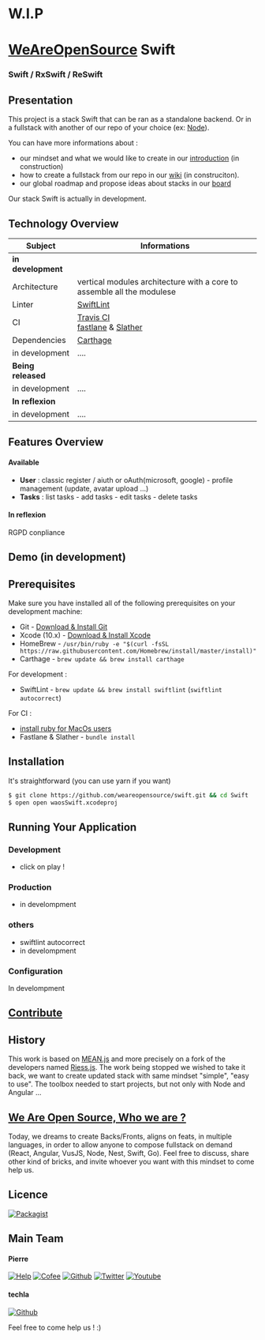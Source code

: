 # W.I.P

# [WeAreOpenSource](https://weareopensource.me) Swift

### Swift / RxSwift / ReSwift

## Presentation

This project is a stack Swift that can be ran as a standalone backend. Or in a fullstack with another of our repo of your choice (ex: [Node](https://github.com/weareopensource/Node)). 

You can have more informations about : 

* our mindset and what we would like to create in our [introduction](https://weareopensource.me/introduction/) (in construction)
* how to create a fullstack from our repo in our [wiki](https://github.com/weareopensource/weareopensource.github.io/wiki) (in construciton).
* our global roadmap and propose ideas about stacks in our [board](https://github.com/weareopensource/weareopensource.github.io/projects/1)

Our stack Swift is actually in development. 


## Technology Overview

| Subject | Informations
| ------- | --------
| **in development** | 
| Architecture | vertical modules architecture with a core to assemble all the modulese
| Linter  | [SwiftLint](https://github.com/realm/SwiftLint)
| CI  | [Travis CI](https://travis-ci.org/weareopensource/Node) <br> [fastlane](https://github.com/fastlane/fastlane) & [Slather](https://github.com/SlatherOrg/slather)
| Dependencies  | [Carthage](https://github.com/Carthage/Carthage) 
| in development  | ....
| **Being released** | 
| in development  | ....
| **In reflexion** | 
| in development  | ....

## Features Overview

#### Available

* **User** : classic register / aiuth or oAuth(microsoft, google) - profile management (update, avatar upload ...)
* **Tasks** : list tasks - add tasks - edit tasks - delete tasks

#### In reflexion

RGPD conpliance 

## Demo (in development)

## Prerequisites
Make sure you have installed all of the following prerequisites on your development machine:

* Git - [Download & Install Git](https://git-scm.com/downloads)
* Xcode (10.x) - [Download & Install Xcode](https://itunes.apple.com/us/app/xcode/id497799835?mt=12)
* HomeBrew - `/usr/bin/ruby -e "$(curl -fsSL https://raw.githubusercontent.com/Homebrew/install/master/install)"`
* Carthage - `brew update && brew install carthage`

For development : 

* SwiftLint - `brew update && brew install swiftlint` (`swiftlint autocorrect`)

For CI : 

* [install ruby for MacOs users](https://usabilityetc.com/articles/ruby-on-mac-os-x-with-rvm/)
* Fastlane & Slather - `bundle install`

## Installation
It's straightforward (you can use yarn if you want)
```bash
$ git clone https://github.com/weareopensource/swift.git && cd Swift
$ open open waosSwift.xcodeproj
```

## Running Your Application

### Development
* click on play !

### Production
* in develompment

### others 
* swiftlint autocorrect
* in develompment


### Configuration

In develompment

## [Contribute](https://github.com/weareopensource/weareopensource.github.io/wiki/Contribute)

## History

This work is based on [MEAN.js](http://meanjs.org) and more precisely on a fork of the developers named [Riess.js](https://github.com/lirantal/Riess.js). The work being stopped we wished to take it back, we want to create updated stack with same mindset "simple", "easy to use". The toolbox needed to start projects, but not only with Node and Angular ...

## [We Are Open Source, Who we are ?](https://weareopensource.me)
Today, we dreams to create Backs/Fronts, aligns on feats, in multiple languages, in order to allow anyone to compose fullstack on demand (React, Angular, VusJS, Node, Nest, Swift, Go).
Feel free to discuss, share other kind of bricks, and invite whoever you want with this mindset to come help us.

## Licence

[![Packagist](https://badges.weareopensource.me/packagist/l/doctrine/orm.svg?style=flat-square)](/LICENSE.md)

## Main Team

#### Pierre 
[![Help](https://badges.weareopensource.me/badge/Help-On%20Patreon-052d49.svg?style=flat-square)](https://www.patreon.com/pbrisorgueil) [![Cofee](https://badges.weareopensource.me/badge/Buy-Me%20a%20Coffee-FF813F.svg?style=flat-square)](https://www.buymeacoffee.com/JrSa9tZGO) [![Github](https://badges.weareopensource.me/badge/Follow-me%20on%20Github-25292E.svg?style=flat-square)](https://github.com/PierreBrisorgueil) [![Twitter](https://badges.weareopensource.me/badge/Follow-me%20on%20Twitter-3498db.svg?style=flat-square)](https://twitter.com/pbrisorgueil?lang=fr)  [![Youtube](https://badges.weareopensource.me/badge/Watch-me%20on%20Youtube-e74c3c.svg?style=flat-square)](https://www.youtube.com/channel/UCIIjHtrZL5-rFFupn7c3OtA)

#### techla 
[![Github](https://badges.weareopensource.me/badge/Follow-me%20on%20Github-25292E.svg?style=flat-square)](https://github.com/techla)

Feel free to come help us ! :) 
